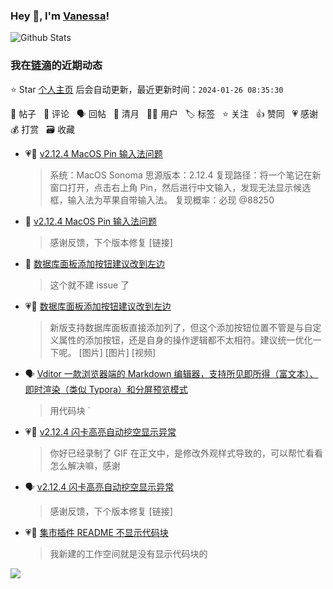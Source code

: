 ### Hey 👋, I'm [Vanessa](http://vanessa.b3log.org/)!

![Github Stats](https://github-readme-stats.vercel.app/api?username=Vanessa219&show_icons=true)

<!--events start -->

### 我在[链滴](https://ld246.com)的近期动态

⭐️ Star [个人主页](https://github.com/Vanessa219/Vanessa219) 后会自动更新，最近更新时间：`2024-01-26 08:35:30`

📝 帖子 &nbsp; 💬 评论 &nbsp; 🗣 回帖 &nbsp; 🌙 清月 &nbsp; 👨‍💻 用户 &nbsp; 🏷️ 标签 &nbsp; ⭐️ 关注 &nbsp; 👍 赞同 &nbsp; 💗 感谢 &nbsp; 💰 打赏 &nbsp; 🗃 收藏

* 💗📝 [v2.12.4 MacOS Pin 输入法问题](https://ld246.com/article/1706159865060)

  > 系统：MacOS Sonoma 思源版本：2.12.4 复现路径：将一个笔记在新窗口打开，点击右上角 Pin，然后进行中文输入，发现无法显示候选框，输入法为苹果自带输入法。 复现概率：必现 @88250
* 💬 [v2.12.4 MacOS Pin 输入法问题](https://ld246.com/article/1706159865060/comment/1706176807766#comments)

  > 感谢反馈，下个版本修复 [链接]
* 💬 [数据库面板添加按钮建议改到左边](https://ld246.com/article/1706171082691/comment/1706173619303#comments)

  > 这个就不建 issue 了
* 💗📝 [数据库面板添加按钮建议改到左边](https://ld246.com/article/1706171082691)

  > 新版支持数据库面板直接添加列了，但这个添加按钮位置不管是与自定义属性的添加按钮，还是自身的操作逻辑都不太相符。建议统一优化一下呢。 [图片] [图片] [视频]
* 🗣 [Vditor 一款浏览器端的 Markdown 编辑器，支持所见即所得（富文本）、即时渲染（类似 Typora）和分屏预览模式](https://ld246.com/article/1549638745630/comment/1706154341443#comments)

  > 用代码块 `
* 💗💬 [v2.12.4 闪卡高亮自动挖空显示异常](https://ld246.com/article/1706068631218/comment/1706079303397#comments)

  > 你好已经录制了 GIF 在正文中，是修改外观样式导致的，可以帮忙看看怎么解决嘛，感谢
* 🗣 [v2.12.4 闪卡高亮自动挖空显示异常](https://ld246.com/article/1706068631218/comment/1706079303397#comments)

  > 感谢反馈，下个版本修复 [链接]
* 💗💬 [集市插件 README 不显示代码块](https://ld246.com/article/1706023941926/comment/1706067653355#comments)

  > 我新建的工作空间就是没有显示代码块的


<!--events end -->

<a title="Hits" target="_blank" href="https://github.com/Vanessa219/Vanessa219"><img src="https://hits.b3log.org/Vanessa219/Vanessa219.svg"></a>
